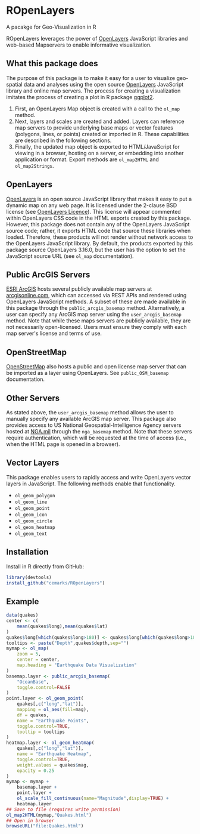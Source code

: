 # ROpenLayers

A pacakge for Geo-Visualization in R

ROpenLayers leverages the power of [OpenLayers](https://openlayers.org/) JavaScript libraries and web-based Mapservers to enable informative visualization. 

## What this package does

The purpose of this package is to make it easy for a user to visualize geo-spatial data and analyses using the open source [OpenLayers](https://openlayers.org/) JavaScript library and online map servers. The process for creating a visualization imitates the process of creating a plot in R package [ggplot2](https://ggplot2.tidyverse.org/). 
1. First, an OpenLayers Map object is created with a call to the `ol_map` method. 
1. Next, layers and scales are created and added. Layers can reference map servers to provide underlying base maps or vector features (polygons, lines, or points) created or imported in R. These capabilities are described in the following sections. 
1. Finally, the updated map object is exported to HTML/JavaScript for viewing in a browser, hosting on a server, or embedding into another application or format. Export methods are `ol_map2HTML` and `ol_map2Strings`. 

## OpenLayers

[OpenLayers](https://openlayers.org) is an open source JavaScript library that makes it easy to put a dynamic map on any web page. It is licensed under the 2-clause BSD license (see [OpenLayers Licence](https://github.com/openlayers/openlayers/blob/master/LICENSE.md)). This license will appear commented within OpenLayers CSS code in the HTML exports created by this package. However, this package does not contain any of the OpenLayers JavaScript source code; rather, it exports HTML code that source these libraries when loaded. Therefore, these products will not render without network access to the OpenLayers JavaScript library. By default, the products exported by this package source OpenLayers 3.16.0, but the user has the option to set the JavaScript source URL (see `ol_map` documentation). 

## Public ArcGIS Servers

[ESRI ArcGIS](https://www.arcgis.com) hosts several publicly available map servers at [arcgisonline.com](https://server.arcgisonline.com/arcgis/rest/services), which can accessed via REST APIs and rendered using OpenLayers JavaScript methods. A subset of these are made available in this package through the `public_arcgis_basemap` method. Alternatively, a user can specify any ArcGIS map server using the `user_arcgis_basemap` method. Note that while these maps servers are publicly available, they are not necessarily open-licensed. Users must ensure they comply with each map server's license and terms of use. 

## OpenStreetMap

[OpenStreetMap](https://www.openstreetmap.org/) also hosts a public and open license map server that can be imported as a layer using OpenLayers. See `public_OSM_basemap` documentation. 

## Other Servers

As stated above, the `user_arcgis_basemap` method allows the user to manually specify any available ArcGIS map server. This package also provides access to US National Geospatial-Intelligence Agency servers hosted at [NGA.mil](https://www.nga.mil) through the `nga_basemap` method. Note that these servers require authentication, which will be requested at the time of access (i.e., when the HTML page is opened in a browser). 

## Vector Layers

This package enables users to rapidly access and write OpenLayers vector layers in JavaScript. The following methods enable that functionality.

* `ol_geom_polygon` 
* `ol_geom_line` 
* `ol_geom_point` 
* `ol_geom_icon` 
* `ol_geom_circle` 
* `ol_geom_heatmap` 
* `ol_geom_text` 

## Installation

Install in R directly from GitHub:

```r 
library(devtools)
install_github("cemarks/ROpenLayers")
```

## Example

```r
data(quakes)
center <- c(
	mean(quakes$long),mean(quakes$lat)
)
quakes$long[which(quakes$long>180)] <- quakes$long[which(quakes$long>180)]-360
tooltips <- paste("Depth",quakes$depth,sep="")
mymap <- ol_map(
	zoom = 5,
	center = center,
	map.heading = "Earthquake Data Visualization"
)
basemap.layer <- public_arcgis_basemap(
	"OceanBase",
	toggle.control=FALSE
)
point.layer <- ol_geom_point(
	quakes[,c("long","lat")],
	mapping = ol_aes(fill=mag),
	df = quakes,
	name = "Earthquake Points",
	toggle.control=TRUE,
	tooltip = tooltips
)
heatmap.layer <- ol_geom_heatmap(
	quakes[,c("long","lat")],
	name = "Earthquake Heatmap",
	toggle.control=TRUE,
	weight.values = quakes$mag,
	opacity = 0.25
)
mymap <- mymap +
	basemap.layer +
	point.layer +
	ol_scale_fill_continuous(name="Magnitude",display=TRUE) +
	heatmap.layer 
## Save to file (requires write permission)
ol_map2HTML(mymap,"Quakes.html")
## Open in browser
browseURL("file:Quakes.html") 
```